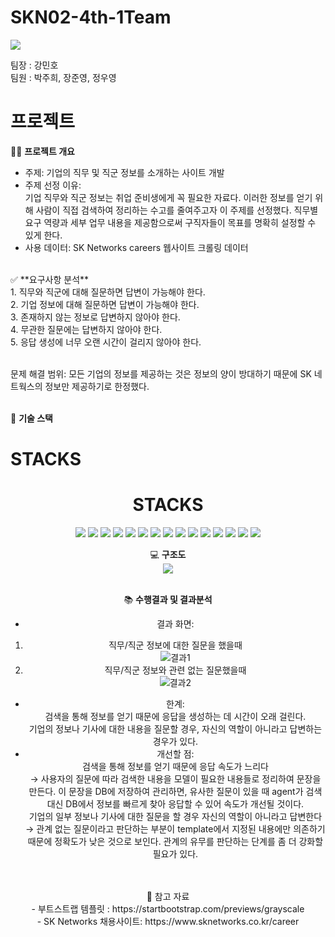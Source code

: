 # SKN02-4th-1Team
[<img src="https://img.shields.io/badge/notion-2D8C3C?style=for-the-badge&logo=notion&logoColor=white"/>](https://www.notion.so/SKN02_4th_1Team-8b4ecbc4245343579f61a1eab2d301ad)

팀장 : 강민호<br>
팀원 :  박주희, 장준영, 정우영

#  프로젝트

👨‍🏫 **프로젝트 개요**
- 주제: 기업의 직무 및 직군 정보를 소개하는 사이트 개발
- 주제 선정 이유:<br>
  기업 직무와 직군 정보는 취업 준비생에게 꼭 필요한 자료다.
  이러한 정보를 얻기 위해 사람이 직접 검색하여 정리하는 수고를 줄여주고자 이 주제를 선정했다.
  직무별 요구 역량과 세부 업무 내용을 제공함으로써 구직자들이 목표를 명확히 설정할 수 있게 한다.
- 사용 데이터: SK Networks careers 웹사이트 크롤링 데이터
<br>
✅ **요구사항 분석** <br>
1. 직무와 직군에 대해 질문하면 답변이 가능해야 한다.<br>
2. 기업 정보에 대해 질문하면 답변이 가능해야 한다.<br>
3. 존재하지 않는 정보로 답변하지 않아야 한다.<br>
4. 무관한 질문에는 답변하지 않아야 한다.<br>
5. 응답 생성에 너무 오랜 시간이 걸리지 않아야 한다.<br><br>

문제 해결 범위: 모든 기업의 정보를 제공하는 것은 정보의 양이 방대하기 때문에 SK 네트웍스의 정보만 제공하기로 한정했다.
<br><br>




🔨 **기술 스택**

# STACKS

<div align="center">

# STACKS

<div align="center">

<img src="https://img.shields.io/badge/python-3776AB?style=for-the-badge&logo=python&logoColor=white">

<img src="https://img.shields.io/badge/mysql-4479A1?style=for-the-badge&logo=mysql&logoColor=white">

<img src="https://img.shields.io/badge/django-092E20?style=for-the-badge&logo=django&logoColor=white">
<img src="https://img.shields.io/badge/html5-E34F26?style=for-the-badge&logo=html5&logoColor=white"> 
<img src="https://img.shields.io/badge/css3-1572B6?style=for-the-badge&logo=css3&logoColor=white"> 
<img src="https://img.shields.io/badge/javascript-F7DF1E?style=for-the-badge&logo=javascript&logoColor=black">

<img src="https://img.shields.io/badge/fastapi-009688?style=for-the-badge&logo=fastapi&logoColor=white">

<img src="https://img.shields.io/badge/AWS-232F3E?style=for-the-badge&logo=amazonaws&logoColor=white">

<img src="https://img.shields.io/badge/gpt4-412991?style=for-the-badge&logo=openai&logoColor=white">
<img src="https://img.shields.io/badge/gpt4-mini-412991?style=for-the-badge&logo=openai&logoColor=white">
<img src="https://img.shields.io/badge/turbo-16k-412991?style=for-the-badge&logo=openai&logoColor=white">

<img src="https://img.shields.io/badge/ollama-FF6F61?style=for-the-badge&logo=ollama&logoColor=white">
<img src="https://img.shields.io/badge/bedrock-232F3E?style=for-the-badge&logo=amazonaws&logoColor=white">

<img src="https://img.shields.io/badge/VisionModel-999999?style=for-the-badge&logo=comingsoon&logoColor=white">
<img src="https://img.shields.io/badge/VoiceModel-999999?style=for-the-badge&logo=comingsoon&logoColor=white">

</div>





💻 **구조도**
<br>
<img src="https://github.com/user-attachments/assets/ae347e86-054f-4a3e-9c2e-925901dbf3d5" />
<br>
<br>


📚 **수행결과 및 결과분석**
- 결과 화면:<br>
1. 직무/직군 정보에 대한 질문을 했을때<br>
![결과1](https://github.com/user-attachments/assets/467934e4-bb24-4355-aa62-3f3c3c5d1dda)<br>
2. 직무/직군 정보와 관련 없는 질문했을때<br>
![결과2](https://github.com/user-attachments/assets/40d95b15-b448-41c0-96bb-1ac39b26b419)





- 한계:<br>
검색을 통해 정보를 얻기 때문에 응답을 생성하는 데 시간이 오래 걸린다.<br>
기업의 정보나 기사에 대한 내용을 질문할 경우, 자신의 역할이 아니라고 답변하는 경우가 있다.
- 개선할 점:<br>
검색을 통해 정보를 얻기 때문에 응답 속도가 느리다 <br>→ 사용자의 질문에 따라 검색한 내용을 모델이 필요한 내용들로 정리하여 문장을 만든다. 이 문장을 DB에 저장하여 관리하면, 유사한 질문이 있을 때 agent가 검색 대신 DB에서 정보를 빠르게 찾아 응답할 수 있어 속도가 개선될 것이다.<br>
기업의 일부 정보나 기사에 대한 질문을 할 경우 자신의 역할이 아니라고 답변한다 <br>→ 관계 없는 질문이라고 판단하는 부분이 template에서 지정된 내용에만 의존하기 때문에 정확도가 낮은 것으로 보인다. 관계의 유무를 판단하는 단계를 좀 더 강화할 필요가 있다.
<br>
<br>
📌 참고 자료 <br>
- 부트스트랩 템플릿 : https://startbootstrap.com/previews/grayscale<br>
- SK Networks 채용사이트: https://www.sknetworks.co.kr/career

